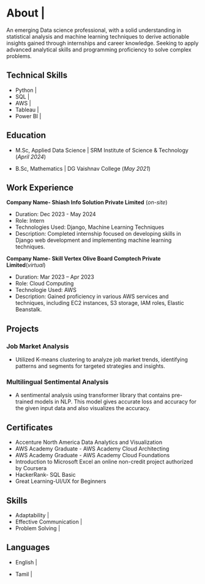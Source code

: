# About |
An emerging Data science professional, with a solid understanding in statistical analysis and machine learning techniques to derive actionable insights gained through internships and career knowledge. Seeking to apply advanced analytical skills and programming proficiency to solve complex problems.

## Technical Skills 
- Python |
- SQL |
- AWS |
- Tableau |
- Power BI |

## Education							       		
- M.Sc, Applied Data Science | SRM Institute of Science & Technology (_April 2024_) 
  	 			        		
- B.Sc, Mathematics | DG Vaishnav College (_May 2021_)

## Work Experience 
**Company Name- Shiash Info Solution Private Limited** (_on-site_)
- Duration: Dec 2023 - May 2024 
- Role: Intern
- Technologies Used: Django, Machine Learning Techniques
- Description: Completed internship focused on developing skills in Django web development and implementing machine learning techniques.

**Company Name- Skill Vertex Olive Board Comptech Private Limited**(_virtual_) 
- Duration: Mar 2023 – Apr 2023
- Role:  Cloud Computing
- Technologie Used: AWS
- Description: Gained proficiency in various AWS services and techniques, including EC2 instances, S3 storage, IAM roles, Elastic Beanstalk.

## Projects
### Job Market Analysis
- Utilized K-means clustering to analyze job market trends, identifying patterns and segments for targeted strategies and insights.

### Multilingual Sentimental Analysis

- A sentimental analysis using transformer library that contains pre-trained models in NLP. This model gives accurate loss and accuracy for the given input data and also visualizes the accuracy.

## Certificates

- Accenture North America Data Analytics and Visualization 
- AWS Academy Graduate - AWS Academy Cloud Architecting
- AWS Academy Graduate - AWS Academy Cloud Foundations
- Introduction to Microsoft Excel an online non-credit project authorized by Coursera
- HackerRank- SQL Basic
- Great Learning-UI/UX for Beginners

## Skills
- Adaptability |
- Effective Communication |
- Problem Solving |

## Languages
- English |

- Tamil |




